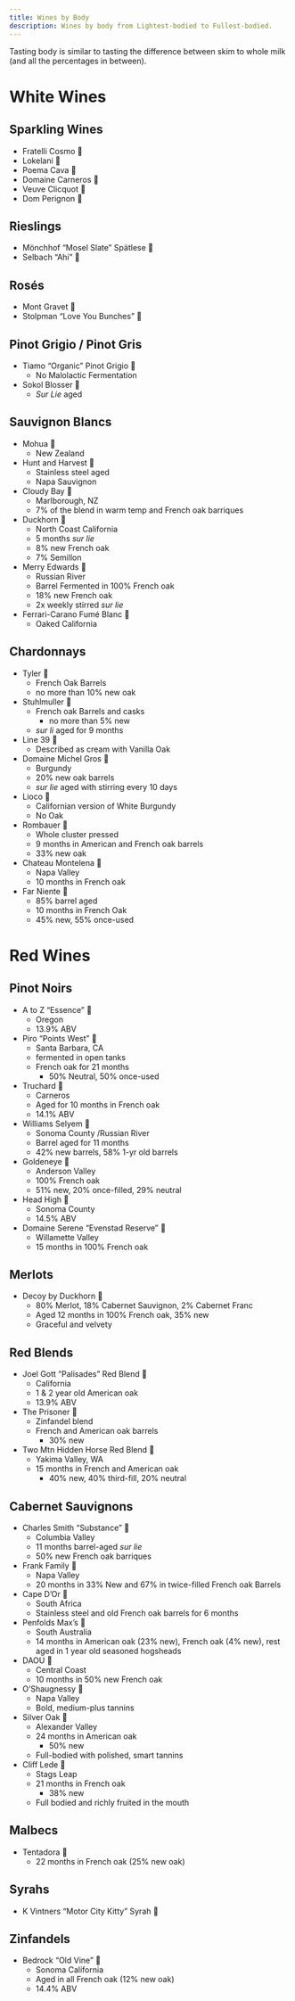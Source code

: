 ```yaml
---
title: Wines by Body  
description: Wines by body from Lightest-bodied to Fullest-bodied.  
---
```

Tasting body is similar to tasting the difference between skim to whole milk (and all the percentages in between).

# White Wines
## Sparkling Wines
 - Fratelli Cosmo 🍾
 - Lokelani 🍷
 - Poema Cava 🍷
 - Domaine Carneros 🍾
 - Veuve Clicquot 🍾
 - Dom Perignon 🍾

## Rieslings
 - Mönchhof “Mosel Slate” Spätlese 🍾
 - Selbach “Ahi” 🍷

## Rosés
 - Mont Gravet 🍷
 - Stolpman “Love You Bunches” 🍷

## Pinot Grigio / Pinot Gris
 - Tiamo “Organic” Pinot Grigio 🍷
	- No Malolactic Fermentation
 - Sokol Blosser 🍾
	- *Sur Lie* aged

## Sauvignon Blancs
 - Mohua 🍷
    - New Zealand
 - Hunt and Harvest 🍷
     - Stainless steel aged
     - Napa Sauvignon
 - Cloudy Bay 🍾
     - Marlborough, NZ
     - 7% of the blend in warm temp and French oak barriques
 - Duckhorn 🍾
     - North Coast California
     - 5 months *sur lie*
     - 8% new French oak
     - 7% Semillon
 - Merry Edwards 🍾
     - Russian River
     - Barrel Fermented in 100% French oak
     - 18% new French oak
     - 2x weekly stirred *sur lie*
 - Ferrari-Carano Fumé Blanc 🍾
     - Oaked California

## Chardonnays
 - Tyler 🍷
    - French Oak Barrels
    - no more than 10% new oak
 - Stuhlmuller 🍾
     - French oak Barrels and casks
         - no more than 5% new
     - *sur li* aged for 9 months
 - Line 39 🍷
     - Described as cream with Vanilla Oak
 - Domaine Michel Gros 🍾
     - Burgundy
     - 20% new oak barrels
     - *sur lie* aged with stirring every 10 days
 - Lioco 🍾
     - Californian version of White Burgundy
     - No Oak
 - Rombauer 🍷
     - Whole cluster pressed
     - 9 months in American and French oak barrels
     - 33% new oak
 - Chateau Montelena 🍾
     - Napa Valley
     - 10 months in French oak
 - Far Niente 🍾
     - 85% barrel aged
     - 10 months in French Oak
     - 45% new, 55% once-used

# Red Wines
## Pinot Noirs
 - A to Z “Essence” 🍷
    - Oregon
    - 13.9% ABV
 - Piro “Points West” 🍾
     - Santa Barbara, CA
     - fermented in open tanks
     - French oak for 21 months
         - 50% Neutral, 50% once-used
 - Truchard 🍾
     - Carneros
     - Aged for 10 months in French oak
     - 14.1% ABV
 - Williams Selyem 🍾
     - Sonoma County /Russian River
     - Barrel aged for 11 months
     - 42% new barrels, 58% 1-yr old barrels
 - Goldeneye 🍾
     - Anderson Valley
     - 100% French oak
     - 51% new, 20% once-filled, 29% neutral
 - Head High 🍷
     - Sonoma County
     - 14.5% ABV
 - Domaine Serene “Evenstad Reserve” 🍾
     - Willamette Valley
     - 15 months in 100% French oak

## Merlots
 - Decoy by Duckhorn 🍾
    - 80% Merlot, 18% Cabernet Sauvignon, 2% Cabernet Franc
    - Aged 12 months in 100% French oak, 35% new
    - Graceful and velvety

## Red Blends
 - Joel Gott “Palisades” Red Blend 🍷
    - California
    - 1 & 2 year old American oak
    - 13.9% ABV
 - The Prisoner 🍾
     - Zinfandel blend
     - French and American oak barrels
         - 30% new
 - Two Mtn Hidden Horse Red Blend 🍷
     - Yakima Valley, WA
     - 15 months in French and American oak
         - 40% new, 40% third-fill, 20% neutral

## Cabernet Sauvignons
 - Charles Smith “Substance”  🍾
    - Columbia Valley
    - 11 months barrel-aged *sur lie*
    - 50% new French oak barriques
 - Frank Family 🍾
     - Napa Valley
     - 20 months in 33% New and 67% in twice-filled French oak Barrels
 - Cape D’Or 🍷
     - South Africa
     - Stainless steel and old French oak barrels for 6 months
 - Penfolds Max’s 🍷
     - South Australia
     - 14 months in American oak (23% new), French oak (4% new), rest aged in 1 year old seasoned hogsheads
 - DAOU 🍾
     - Central Coast
     - 10 months in 50% new French oak
 - O’Shaugnessy 🍾
     - Napa Valley
     - Bold, medium-plus tannins
 - Silver Oak 🍾
     - Alexander Valley
     - 24 months in American oak
         - 50% new
     - Full-bodied with polished, smart tannins
 - Cliff Lede 🍾
     - Stags Leap
     - 21 months in French oak
         - 38% new
     - Full bodied and richly fruited in the mouth

## Malbecs
 - Tentadora 🍷
    - 22 months in French oak (25% new oak)

## Syrahs
 - K Vintners “Motor City Kitty” Syrah 🍾

## Zinfandels
 - Bedrock “Old Vine” 🍾
	- Sonoma California
	- Aged in all French oak (12% new oak)
	- 14.4% ABV